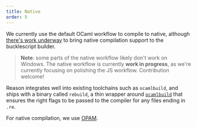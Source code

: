 ```yaml
---
title: Native
order: 5
---
```


We currently use the default OCaml workflow to compile to native, although [there's work underway](https://github.com/bsansouci/bsb-native) to bring native compilation support to the bucklescript builder.

> **Note**: some parts of the native workflow likely don't work on Windows. The native workflow is currently **work in progress**, as we're currently focusing on polishing the JS workflow. Contribution welcome!

Reason integrates well into existing toolchains such as `ocamlbuild`, and ships
with a binary called `rebuild`, a thin wrapper around [`ocamlbuild`](https://ocaml.org/learn/tutorials/ocamlbuild/)
that ensures the right flags to be passed to the compiler for any files ending
in `.re`.

For native compilation, we use [OPAM](https://opam.ocaml.org).
